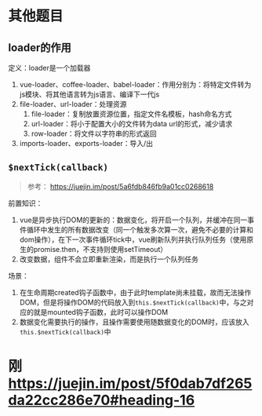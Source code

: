 # 其他题目

## loader的作用

定义：loader是一个加载器

1. vue-loader、coffee-loader、babel-loader：作用分别为：将特定文件转为js模块、将其他语言转为js语言、编译下一代js
2. file-loader、url-loader：处理资源
   1. file-loader：复制放置资源位置，指定文件名模板，hash命名方式
   2. url-loader：将小于配置大小的文件转为data url的形式，减少请求
   3. row-loader：将文件以字符串的形式返回
3. imports-loader、exports-loader：导入/出

## `$nextTick(callback)`

> 参考：
> https://juejin.im/post/5a6fdb846fb9a01cc0268618

前置知识：
1. vue是异步执行DOM的更新的：数据变化，将开启一个队列，并缓冲在同一事件循环中发生的所有数据改变（同一个触发多次算一次，避免不必要的计算和dom操作），在下一次事件循环tick中，vue刷新队列并执行队列任务（使用原生的promise.then，不支持则使用setTimeout）
2. 改变数据，组件不会立即重新渲染，而是执行一个队列任务

场景：
1. 在生命周期created钩子函数中，由于此时template尚未挂载，故而无法操作DOM，但是将操作DOM的代码放入到`this.$nextTick(callback)`中，与之对应的就是mounted钩子函数，此时可以操作DOM
2. 数据变化需要执行的操作，且操作需要使用随数据变化的DOM时，应该放入`this.$nextTick(callback)`中




# 刚 https://juejin.im/post/5f0dab7df265da22cc286e70#heading-16